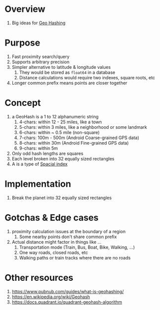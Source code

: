 # Overview
1. Big ideas for [Geo Hashing](TODO)


# Purpose
1. Fast proximity search/query
1. Supports arbitrary precision
1. Simpler alternative to latitude & longitude values 
    1. They would be stored as `float64` in a database
    1. Distance calculations would require two indexes, square roots, etc
1. Longer common prefix means points are closer together 


# Concept
1. a GeoHash is a 1 to 12 alphanumeric string
    1. 4-chars: within 12 - 25 miles, like a town
    1. 5-chars: within 3 miles, like a neighborhood or some landmark
    1. 6-chars: within ~ 0.5 mile (non-square)
    1. 7-chars: 100m - 500m (Android Coarse-grained GPS data)
    1. 8-chars: within 30m (Android Fine-grained GPS data)
    1. 9-chars: within 5m
1. Only odd hash lengths are squares
1. Each level broken into 32 equally sized rectangles
1. A is a type of [Spacial index](http://postgis.net/workshops/postgis-intro/indexing.html)


# Implementation
1. Break the planet into 32 equally sized rectangles


# Gotchas & Edge cases
1. proximity calculation issues at the boundary of a region
    1. Some nearby points don't share common prefix
1. Actual distance might factor in things like ...
    1. Transportation mode (Train, Bus, Boat, Bike, Walking, ...)
    1. One way roads, closed roads, etc
    1. Walking paths or train tracks where there are no roads


# Other resources
1. https://www.pubnub.com/guides/what-is-geohashing/
1. https://en.wikipedia.org/wiki/Geohash
1. https://docs.quadrant.io/quadrant-geohash-algorithm
